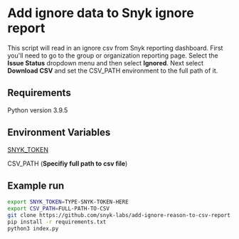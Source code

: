 # Add ignore data to Snyk ignore report

This script will read in an ignore csv from Snyk reporting dashboard.  First you'll need to go to the group or organization reporting page.  Select the **Issue Status** dropdown menu and then select **Ignored**.  Next select **Download CSV** and set the CSV_PATH environment to the full path of it.

## Requirements

Python version 3.9.5

## Environment Variables
[SNYK_TOKEN](https://docs.snyk.io/getting-started/how-to-obtain-and-authenticate-with-your-snyk-api-token)

CSV_PATH  (**Specifiy full path to csv file**)


## Example run
```bash
export SNYK_TOKEN=TYPE-SNYK-TOKEN-HERE
export CSV_PATH=FULL-PATH-TO-CSV
git clone https://github.com/snyk-labs/add-ignore-reason-to-csv-report.git
pip install -r requirements.txt
python3 index.py
```
